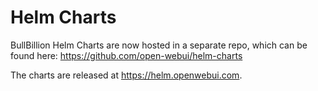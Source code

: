 # Helm Charts
BullBillion Helm Charts are now hosted in a separate repo, which can be found here: https://github.com/open-webui/helm-charts 

The charts are released at https://helm.openwebui.com. 